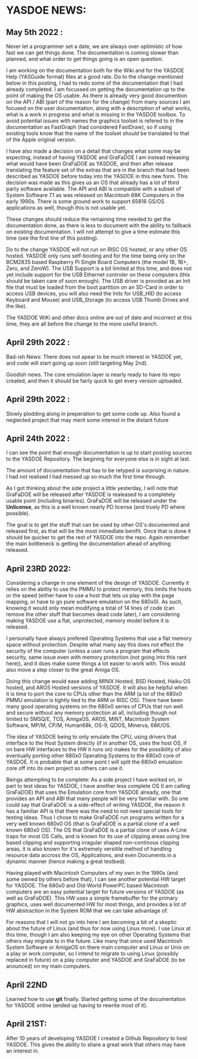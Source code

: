 # YASDOE NEWS:

## May 5th 2022 :

Never let a programmer set a date, we are always over optimistic of how fast we can get things done.  The documentation is coming slower than planned, and what order to get things going is an open question.

I am working on the documentation both for the Wiki and for the YASDOE Help (YASGuide format) files at a good rate.  Do to the change mentioned below in this posting, I had to redo some of the documentation that I had already completed.  I am focussed on getting the documentation up to the point of making the OS usable.  As there is already very good documention on the API / ABI (part of the reason for the change) from many sources I am focused on the user documentation, along with a description of what works, what is a work in progress and what is missing in the YASDOE toolbox.  To avoid potential issues with names the graphics toolset is refered to in the documentation as FastGraph (had considered FastDraw), so if using existing tools know that the name of the toolset should be translated to that of the Apple original version.

I have also made a decision on a detail that changes what some may be expecting, instead of having YASDOE and GraFaDOE I am instead releasing what would have been GraFaDOE as YASDOE, and then after release translating the feature set of the extras that are in the branch that had been described as YASDOE before today into the YASDOE in this new form.  This decision was made as this gives us an OS that already has a lot of third party software available.  The API and ABI is compatible with a subset of System Software 7.1 as was released on Macintosh 68K Computers in the early 1990s.  There is some ground work to support 65816 GS/OS applications as well, though this is not usable yet.

These changes should reduce the remaining time needed to get the documentation done, as there is less to document with the ability to fallback on existing documentation.  I will not attempt to give a time estimate this time (see the first line of this posting).

Do to the change YASDOE will not run on RISC OS hosted, or any other OS hosted.  YASDOE only runs self-booting and for the time being only on the BCM2835 based Raspberry Pi Single Board Computers (the model 1B, 1B+, Zero, and ZeroW).  The USB Support is a bit limited at this time, and does not yet include support for the USB Ethernet controler on these computers (this should be taken care of soon enough).  The USB driver is provided as an Init file that must be loaded from the boot partition on an SD-Card in order to access USB devices, you will also need the Inits for USB_HID (to access Keyboard and Mouse) and USB_Storage (to access USB Thumb Drives and the like).

The YASDOE WiKi and other docs online are out of date and incorrect at this time, they are all before the change to the more useful branch.

## April 29th 2022 :

Bad-ish News: There does not apear to be much interest in YASDOE yet, and code will start going up soon (still targeting May 2nd).

Goodish news.  The core emulation layer is nearly ready to have its repo created, and then it should be fairly quick to get every version uploaded.

## April 29th 2022 :

Slowly plodding along in preperation to get some code up.  Also found a neglected project that may merit some interest in the distant future

## April 24th 2022 :

I can see the point that enough documentation is up to start posting sources to the YASDOE Repository.  The begining for everyone else is in sight at last.

The amount of documentation that has to be retyped is surprising in nature.  I had not realised I had messed up so much the first time through.

As I got thinking about the side project a little yesterday, I will note that GraFaDOE will be released after YASDOE is realeased to a completely usable point (including binaries).  GraFaDOE will be released under the **Unlicense**, as this is a well known nearly PD license (and truely PD where possible).

The goal is to get the stuff that can be used by other OS's documented and released first, as that will be the most immediate benifit.  Once that is done it should be quicker to get the rest of YASDOE into the repo.  Again remember the main bottleneck is getting the documentation ahead of anything released.

## April 23RD 2022:

Considering a change in one element of the design of YASDOE.  Currently it relies on the abiltiy to use the PMMU to protect memory, this limits the hosts or the speed (either have to use a host that lets us play with the page mapping, or have to go pure software emulation on the 680x0).  As such, knowing it would only mean modifying a total of 14 lines of code (can remove the other stuff that becomes dead code later), I am considering making YASDOE use a flat, unprotected, memory model before it is released.

I personally have always prefered Operating Systems that use a flat memory space without protection.  Despite what many say this does not effect the security of the computer (unless a user runs a program that effects security, same issue even with memory protection (not going into this rant here)), and it does make some things a lot easier to work with.  This would also move a step closer to the great Amiga OS.

Doing this change would ease adding MINIX Hosted, BSD Hosted, Haiku OS hosted, and AROS Hosted versions of YASDOE.  It will also be helpful when it is time to port the core to CPUs other than the ARM (a lot of the 680x0 PMMU emulation is tightly tied to the ARM or RISC OS).  There have been many good operating systems on the 680x0 series of CPUs that run well and secure without any memory protection at all, including though not limited to SMSQ/E, TOS, AmigaOS, AROS, MiNT, Macintosh System Software, MP/M, CP/M, Human68k, OS-9, QDOS, Minerva, 68K/OS.

The idea of YASDOE being to only emulate the CPU, using drivers that interface to the Host System directly (if in another OS, uses the host OS, if on bare HW interfaces to the HW it runs on) makes for the possibility of also eventually porting other 680x0 Operating Systems to the 680x0 core of YASDOE.  It is probable that at some point I will split the 680x0 emulation core off into its own project so others can use it.

Beings attempting to be complete: As a side project I have worked on, in part to test ideas for YASDOE, I have another less complete OS (I am calling GraFaDOE) that uses the Emulation core from YASDOE already, one that provides an API and ABI that many people will be very familiar with.  So one could say that GraFaDOE is a side-effect of writing YASDOE, the reason it has a familiar API is that there was the need to not need special tools for testing ideas. Thus I chose to make GraFaDOE run programs written for a very well known 680x0 OS (that is GraFaDOE is a partial clone of a well known 680x0 OS).  The OS that GraFaDOE is a partial clone of uses A-Line traps for most OS Calls, and is known for its use of clipping areas using line based clipping and supporting irragular shaped non-continous clipping areas, it is also known for it's extremely versitile method of handling resource data accross the OS, Applications, and even Documents in a dynamic manner (hence making a great testbed).

Having played with Macintosh Computers of my own in the 1990s (and some owned by others before that), I can see another potential HW target for YASDOE.  The 680x0 and Old-World PowerPC based Macintosh computers are an easy potential target for future versions of YASDOE (as well as GraFaDOE).  This HW uses a simple framebuffer for the primary graphics, uses well documented HW for most things, and provides a lot of HW abstraction in the System ROM that we can take advantage of.

For reasons that I will not go into here I am becoming a bit of a skeptic about the future of Linux (and thus for now using Linux more).  I use Linux at this time, though I am also keeping my eye on other Operating Systems that others may migrate to in the future.  Like many that once used Macintosh System Software or AmigaOS on there main computer and Linux or Unix on a play or work computer, so I intend to migrate to using Linux (possibly replaced in future) on a play computer and YASDOE and GraFaDOE (to be anounced) on my main computers.

## April 22ND

Learned how to use **git** finally.  Started getting some of the documentation for YASDOE online (ended up having to rewrite most of it).

## April 21ST:

After 10 years of developing YASDOE I created a Github Repository to host YASDOE.  This gives the ability to share a great work that others may have an interest in.
